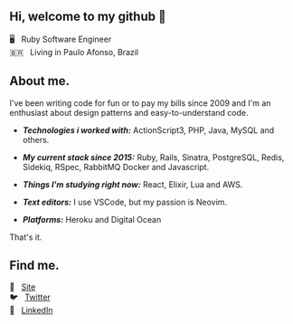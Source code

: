 ## Hi, welcome to my github 👋

🖥️ &nbsp; Ruby Software Engineer
<br />
🇧🇷 &nbsp; Living in Paulo Afonso, Brazil

## About me.

I've been writing code for fun or to pay my bills since 2009 and I'm an enthusiast about design patterns and easy-to-understand code.

- ***Technologies i worked with:*** ActionScript3, PHP, Java, MySQL and others.

- ***My current stack since 2015:*** Ruby, Rails, Sinatra, PostgreSQL, Redis, Sidekiq, RSpec, RabbitMQ Docker and Javascript.

- ***Things I'm studying right now:*** React, Elixir, Lua and AWS.

- ***Text editors:*** I use VSCode, but my passion is Neovim.

- ***Platforms:*** Heroku and Digital Ocean

That's it.

## Find me.

🚀 &nbsp; [Site](https://www.anchietajunior.com/)
<br />
🐦 &nbsp; [Twitter](https://twitter.com/janchietajunior)
<br />
💼 &nbsp; [LinkedIn](https://www.linkedin.com/in/anchietajunior/)
